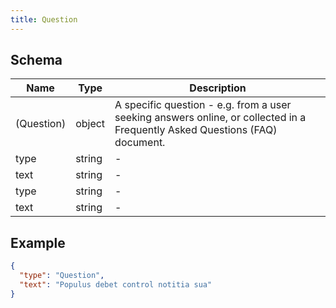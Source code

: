 ```yaml
---
title: Question
---
```

## Schema

| Name | Type | Description |
|---|---|---|
| (Question) | object | A specific question - e.g. from a user seeking answers online, or collected in a Frequently Asked Questions (FAQ) document. |
| type | string | - |
| text | string | - |
| type | string | - |
| text | string | - |

## Example



```json
{
  "type": "Question",
  "text": "Populus debet control notitia sua"
}
```
